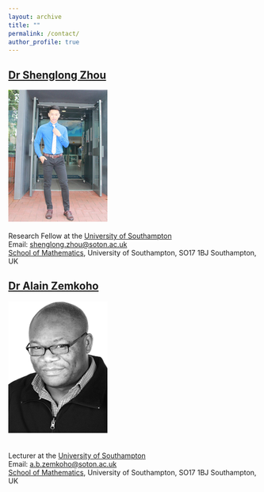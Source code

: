 ```yaml
---
layout: archive
title: ""   
permalink: /contact/
author_profile: true
---
```


[Dr Shenglong Zhou](https://shenglongzhou.github.io) 
---
![Dr Shenglong Zhou](/images/slzhou.jpg) <br> <br> 
Research Fellow at the [University of Southampton](https://www.southampton.ac.uk/) <br> 
Email: shenglong.zhou@soton.ac.uk <br> 
[School of Mathematics](https://www.southampton.ac.uk/maths), University of Southampton,  SO17 1BJ Southampton, UK <br> 

[Dr Alain Zemkoho](http://www.southampton.ac.uk/~abz1e14/)
---
![Dr Alain Zemkoho](/images/zem.png) <br> <br>  
Lecturer at the [University of Southampton](https://www.southampton.ac.uk/) <br>
Email: a.b.zemkoho@soton.ac.uk <br>
[School of Mathematics](https://www.southampton.ac.uk/maths),  University of Southampton, SO17 1BJ Southampton, UK <br> 

